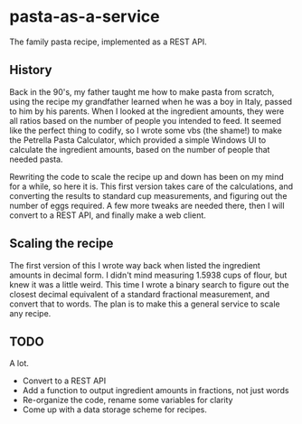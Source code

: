 # pasta-as-a-service
The family pasta recipe, implemented as a REST API.

## History
Back in the 90's, my father taught me how to make pasta from scratch, using the recipe
my grandfather learned when he was a boy in Italy, passed to him by his parents.  When
I looked at the ingredient amounts, they were all ratios based on the number of people
you intended to feed.  It seemed like the perfect thing to codify, so I wrote some vbs
(the shame!) to make the Petrella Pasta Calculator, which provided a simple Windows UI
to calculate the ingredient amounts, based on the number of people that needed pasta.

Rewriting the code to scale the recipe up and down has been on my mind for a while, so
here it is.  This first version takes care of the calculations, and converting the results
to standard cup measurements, and figuring out the number of eggs required.  A few more
tweaks are needed there, then I will convert to a REST API, and finally make a web client.

## Scaling the recipe
The first version of this I wrote way back when listed the ingredient amounts in decimal
form.  I didn't mind measuring 1.5938 cups of flour, but knew it was a little weird.  This
time I wrote a binary search to figure out the closest decimal equivalent of a standard
fractional measurement, and convert that to words.  The plan is to make this a general
service to scale any recipe.

## TODO
A lot.
* Convert to a REST API
* Add a function to output ingredient amounts in fractions, not just words
* Re-organize the code, rename some variables for clarity
* Come up with a data storage scheme for recipes.


